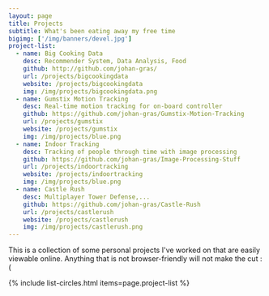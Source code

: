```yaml
---
layout: page
title: Projects
subtitle: What's been eating away my free time
bigimg: ['/img/banners/devel.jpg']
project-list:
  - name: Big Cooking Data
    desc: Recommender System, Data Analysis, Food
    github: http://github.com/johan-gras/
    url: /projects/bigcookingdata
    website: /projects/bigcookingdata
    img: /img/projects/bigcookingdata.png
  - name: Gumstix Motion Tracking
    desc: Real-time motion tracking for on-board controller
    github: https://github.com/johan-gras/Gumstix-Motion-Tracking
    url: /projects/gumstix
    website: /projects/gumstix
    img: /img/projects/blue.png
  - name: Indoor Tracking
    desc: Tracking of people through time with image processing
    github: https://github.com/johan-gras/Image-Processing-Stuff
    url: /projects/indoortracking
    website: /projects/indoortracking
    img: /img/projects/blue.png
  - name: Castle Rush
    desc: Multiplayer Tower Defense,...
    github: https://github.com/johan-gras/Castle-Rush
    url: /projects/castlerush
    website: /projects/castlerush
    img: /img/projects/castlerush.png
---
```


This is a collection of some personal projects I've worked on that are easily viewable online. Anything that is not browser-friendly will not make the cut :( 

{% include list-circles.html items=page.project-list %}
